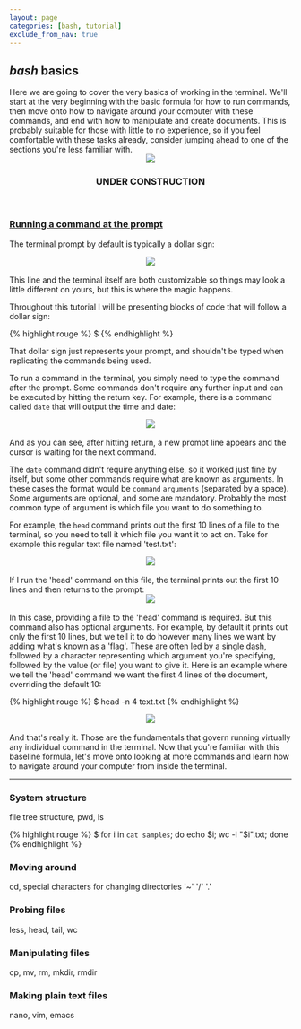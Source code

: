 ```yaml
---
layout: page
categories: [bash, tutorial]
exclude_from_nav: true
---
```


<h2><i>bash</i> basics</h2>
Here we are going to cover the very basics of working in the terminal. We'll start at the very beginning with the basic formula for how to run commands, then  move onto how to navigate around your computer with these commands, and end with how to manipulate and create documents. This is probably suitable for those with little to no experience, so if you feel comfortable with these tasks already, consider jumping ahead to one of the sections you're less familiar with. 


<br>
<center><img src="{{ site.url }}/images/under_construction.jpeg"></center>
<center><h3>UNDER CONSTRUCTION</h3></center>
<br>


### <u>Running a command at the prompt</u>
The terminal prompt by default is typically a dollar sign:
<center><img src="{{ site.url }}/images/blank_prompt.png"></center> 
<br>
This line and the terminal itself are both customizable so things may look a little different on yours, but this is where the magic happens. 

Throughout this tutorial I will be presenting blocks of code that will follow a dollar sign:

{% highlight rouge %}
$
{% endhighlight %}

That dollar sign just represents your prompt, and shouldn't be typed when replicating the commands being used. 

To run a command in the terminal, you simply need to type the command after the prompt. Some commands don't require any further input and can be executed by hitting the return key. For example, there is a command called `date` that will output the time and date:
<center><img src="{{ site.url }}/images/terminal_date.png"></center> 
<br>
And as you can see, after hitting return, a new prompt line appears and the cursor is waiting for the next command. 

The `date` command didn't require anything else, so it worked just fine by itself, but some other commands require what are known as arguments. In these cases the format would be `command` `arguments` (separated by a space). Some arguments are optional, and some are mandatory. Probably the most common type of argument is which file you want to do something to. 

For example, the `head` command prints out the first 10 lines of a file to the terminal, so you need to tell it which file you want it to act on. Take for example this regular text file named 'test.txt':
<center><img src="{{ site.url }}/images/test.txt.png"></center> 
<br>
If I run the 'head' command on this file, the terminal prints out the first 10 lines and then returns to the prompt:
<center><img src="{{ site.url }}/images/head_example.png"></center> 
<br>
In this case, providing a file to the 'head' command is required. But this command also has optional arguments. For example, by default it prints out only the first 10 lines, but we tell it to do however many lines we want by adding what's known as a 'flag'. These are often led by a single dash, followed by a character representing which argument you're specifying, followed by the value (or file) you want to give it. Here is an example where we tell the 'head' command we want the first 4 lines of the document, overriding the default 10:

{% highlight rouge %}
$ head -n 4 text.txt
{% endhighlight %}

<center><img src="{{ site.url }}/images/test.txt_head4.png"></center>  

<br>
And that's really it. Those are the fundamentals that govern running virtually any individual command in the terminal. Now that you're familiar with this baseline formula, let's move onto looking at more commands and learn how to navigate around your computer from inside the terminal.  

--- 




### System structure  
file tree structure, pwd, ls
<br>  


{% highlight rouge %}
$ for i in `cat samples`; do echo $i; wc -l "$i".txt; done
{% endhighlight %}

### Moving around  
cd, special characters for changing directories '~'  '/'  '.'
<br>

### Probing files
less, head, tail, wc
<br>

### Manipulating files
cp, mv, rm, mkdir, rmdir 
<br>

### Making plain text files
nano, vim, emacs


